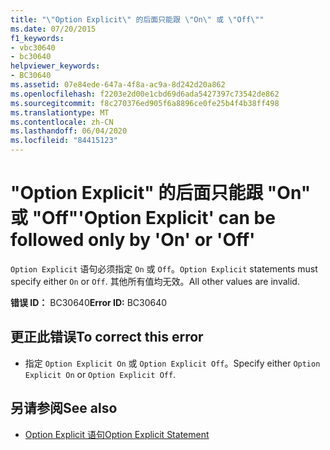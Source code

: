 ```yaml
---
title: "\"Option Explicit\" 的后面只能跟 \"On\" 或 \"Off\""
ms.date: 07/20/2015
f1_keywords:
- vbc30640
- bc30640
helpviewer_keywords:
- BC30640
ms.assetid: 07e84ede-647a-4f8a-ac9a-8d242d20a862
ms.openlocfilehash: f2203e2d00e1cbd69d6ada5427397c73542de862
ms.sourcegitcommit: f8c270376ed905f6a8896ce0fe25b4f4b38ff498
ms.translationtype: MT
ms.contentlocale: zh-CN
ms.lasthandoff: 06/04/2020
ms.locfileid: "84415123"
---
```

# <a name="option-explicit-can-be-followed-only-by-on-or-off"></a><span data-ttu-id="77f22-102">"Option Explicit" 的后面只能跟 "On" 或 "Off"</span><span class="sxs-lookup"><span data-stu-id="77f22-102">'Option Explicit' can be followed only by 'On' or 'Off'</span></span>
<span data-ttu-id="77f22-103">`Option Explicit` 语句必须指定 `On` 或 `Off`。</span><span class="sxs-lookup"><span data-stu-id="77f22-103">`Option Explicit` statements must specify either `On` or `Off`.</span></span> <span data-ttu-id="77f22-104">其他所有值均无效。</span><span class="sxs-lookup"><span data-stu-id="77f22-104">All other values are invalid.</span></span>  
  
 <span data-ttu-id="77f22-105">**错误 ID：** BC30640</span><span class="sxs-lookup"><span data-stu-id="77f22-105">**Error ID:** BC30640</span></span>  
  
## <a name="to-correct-this-error"></a><span data-ttu-id="77f22-106">更正此错误</span><span class="sxs-lookup"><span data-stu-id="77f22-106">To correct this error</span></span>  
  
- <span data-ttu-id="77f22-107">指定 `Option Explicit On` 或 `Option Explicit Off`。</span><span class="sxs-lookup"><span data-stu-id="77f22-107">Specify either `Option Explicit On` or `Option Explicit Off`.</span></span>  
  
## <a name="see-also"></a><span data-ttu-id="77f22-108">另请参阅</span><span class="sxs-lookup"><span data-stu-id="77f22-108">See also</span></span>

- [<span data-ttu-id="77f22-109">Option Explicit 语句</span><span class="sxs-lookup"><span data-stu-id="77f22-109">Option Explicit Statement</span></span>](../language-reference/statements/option-explicit-statement.md)
